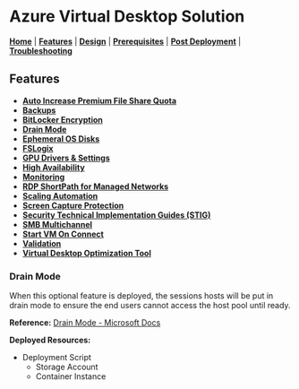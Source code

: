 # Azure Virtual Desktop Solution

[**Home**](../../readme.md) | [**Features**](../features.md) | [**Design**](../design.md) | [**Prerequisites**](../prerequisites.md) | [**Post Deployment**](../post.md) | [**Troubleshooting**](../troubleshooting.md)

## Features

- [**Auto Increase Premium File Share Quota**](./autoIncreasePremiumFileShareQuota.md)
- [**Backups**](./backups.md)
- [**BitLocker Encryption**](./bitlocker.md)
- [**Drain Mode**](./drainMode.md)
- [**Ephemeral OS Disks**](./ephemeralOsDisk.md)
- [**FSLogix**](./fslogix.md)
- [**GPU Drivers & Settings**](./gpu.md)
- [**High Availability**](./highAvailability.md)
- [**Monitoring**](./monitoring.md)
- [**RDP ShortPath for Managed Networks**](./rdpShortPath.md)
- [**Scaling Automation**](./scalingAutomation.md)
- [**Screen Capture Protection**](./screenCaptureProtection.md)
- [**Security Technical Implementation Guides (STIG)**](./securityTechnicalImplementationGuides.md)
- [**SMB Multichannel**](./smbMultiChannel.md)
- [**Start VM On Connect**](./startVmOnConnect.md)
- [**Validation**](./validation.md)
- [**Virtual Desktop Optimization Tool**](./virtualDesktopOptimizationTool.md)

### Drain Mode

When this optional feature is deployed, the sessions hosts will be put in drain mode to ensure the end users cannot access the host pool until ready.

**Reference:** [Drain Mode - Microsoft Docs](https://docs.microsoft.com/en-us/azure/virtual-desktop/drain-mode)

**Deployed Resources:**

- Deployment Script
  - Storage Account
  - Container Instance
